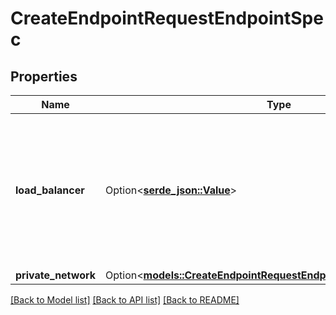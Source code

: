 # CreateEndpointRequestEndpointSpec

## Properties

Name | Type | Description | Notes
------------ | ------------- | ------------- | -------------
**load_balancer** | Option<[**serde_json::Value**](.md)> | Load balancer endpoint specifications. Public endpoint for Database Instance which is systematically present. One per RDB instance. | [optional]
**private_network** | Option<[**models::CreateEndpointRequestEndpointSpecPrivateNetwork**](CreateEndpoint_request_endpoint_spec_private_network.md)> |  | [optional]

[[Back to Model list]](../README.md#documentation-for-models) [[Back to API list]](../README.md#documentation-for-api-endpoints) [[Back to README]](../README.md)


